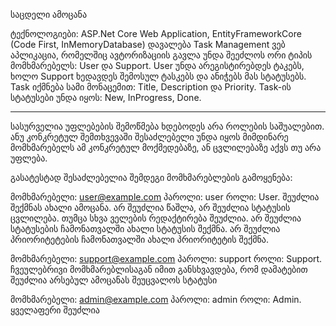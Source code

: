 საცდელი ამოცანა

ტექნოლოგიები:
ASP.Net Core Web Application, EntityFrameworkCore (Code First, InMemoryDatabase)
დავალება
Task Management ვებ აპლიკაცია, რომელშიც ავტორიზაციის გავლა უნდა შეეძლოს
ორი ტიპის მომხმარებელს: User და Support. User უნდა არეგისტირებდეს ტაკებს,
ხოლო Support ხედავდეს შემოსულ ტასკებს და ანიჭებს მას სტატუსებს.
Task იქმნება სამი მონაცემით: Title, Description და Priority. Task-ის სტატუსები უნდა
იყოს: New, InProgress, Done.

-----

სასურველია უფლებების შემოწმება ხდებოდეს არა როლების საშუალებით. ანუ კონკრეტულ შემთხვევაში შესაძლებელი უნდა იყოს მიმდინარე მომხმარებელს ამ კონკრეტულ მოქმედებაზე, ან ცვლილებაზე აქვს თუ არა უფლება.

გასატესტად შესაძლებელია შემდეგი მომხმარებლების გამოყენება:

მომხმარებელი: user@example.com
პაროლი: user
როლი: User. შეუძლია შექმნას ახალი ამოცანა. არ შეუძლია წაშლა, არ შეუძლია სტატუსის ცვლილება. თუმცა სხვა ველების რედაქტირება შეუძლია. არ შეუძლია სტატუსების ჩამონათვალში ახალი სტატუსის შექმნა. არ შეუძლია პრიორიტეტების ჩამონათვალში ახალი პრიორიტეტის შექმნა.

მომხმარებელი: support@example.com
პაროლი: support
როლი: Support. ჩვეულებრივი მომხმარებლისაგან იმით განსხვავდება, რომ დამატებით შეუძლია არსებულ ამოცანას შეუცვალოს სტატუსი

მომხმარებელი: admin@example.com
პაროლი: admin
როლი: Admin. ყველაფერი შეუძლია

